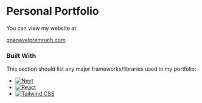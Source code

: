 # Personal Portfolio

<p>You can view my website at:</p>
<a href="gnanavelpremnath.com">gnanavelpremnath.com</a>

### Built With

This section should list any major frameworks/libraries used in my portfolio:

* [![Next][Next.js]][Next-url]
* [![React][React.js]][React-url]
* [![Tailwind CSS][Tailwind-css]][Tailwind-url]

[Next.js]: https://img.shields.io/badge/next.js-000000?style=for-the-badge&logo=nextdotjs&logoColor=white
[Next-url]: https://nextjs.org/
[React.js]: https://img.shields.io/badge/React-20232A?style=for-the-badge&logo=react&logoColor=61DAFB
[React-url]: https://reactjs.org/
[Tailwind-css]: https://img.shields.io/badge/tailwindcss-0F172A?&logo=tailwindcss
[Tailwind-url]: https://tailwindcss.com/
